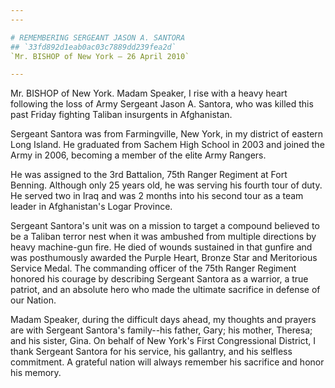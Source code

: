 ```yaml
---
---

# REMEMBERING SERGEANT JASON A. SANTORA
## `33fd892d1eab0ac03c7889dd239fea2d`
`Mr. BISHOP of New York — 26 April 2010`

---
```



Mr. BISHOP of New York. Madam Speaker, I rise with a heavy heart 
following the loss of Army Sergeant Jason A. Santora, who was killed 
this past Friday fighting Taliban insurgents in Afghanistan.

Sergeant Santora was from Farmingville, New York, in my district of 
eastern Long Island. He graduated from Sachem High School in 2003 and 
joined the Army in 2006, becoming a member of the elite Army Rangers.

He was assigned to the 3rd Battalion, 75th Ranger Regiment at Fort 
Benning. Although only 25 years old, he was serving his fourth tour of 
duty. He served two in Iraq and was 2 months into his second tour as a 
team leader in Afghanistan's Logar Province.

Sergeant Santora's unit was on a mission to target a compound 
believed to be a Taliban terror nest when it was ambushed from multiple 
directions by heavy machine-gun fire. He died of wounds sustained in 
that gunfire and was posthumously awarded the Purple Heart, Bronze Star 
and Meritorious Service Medal. The commanding officer of the 75th 
Ranger Regiment honored his courage by describing Sergeant Santora as a 
warrior, a true patriot, and an absolute hero who made the ultimate 
sacrifice in defense of our Nation.

Madam Speaker, during the difficult days ahead, my thoughts and 
prayers are with Sergeant Santora's family--his father, Gary; his 
mother, Theresa; and his sister, Gina. On behalf of New York's First 
Congressional District, I thank Sergeant Santora for his service, his 
gallantry, and his selfless commitment. A grateful nation will always 
remember his sacrifice and honor his memory.
